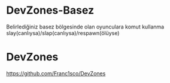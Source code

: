 # DevZones-Basez
Belirlediğiniz basez bölgesinde olan oyunculara komut kullanma slay(canlıysa)/slap(canlıysa)/respawn(ölüyse)


# DevZones
https://github.com/Franc1sco/DevZones
